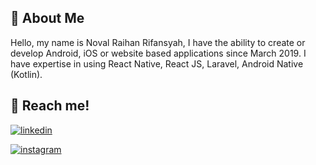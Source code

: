 
## 🚀 About Me
Hello, my name is Noval Raihan Rifansyah, I have the ability to create or develop Android, iOS or website based applications since March 2019. I have expertise in using React Native, React JS, Laravel, Android Native (Kotlin).


## 🔗 Reach me!

[![linkedin](https://img.shields.io/badge/noval_raihan-0A66C2?style=for-the-badge&logo=linkedin&logoColor=white)](https://www.linkedin.com/in/novalraihan)

[![instagram](https://img.shields.io/badge/@novalnvall-1DA1F2?style=for-the-badge&logo=instagram&logoColor=white&color=802ded)](https://instagram.com/novalnvall)
